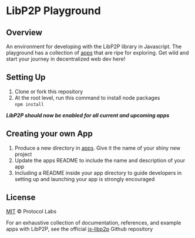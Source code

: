 # LibP2P Playground
## Overview
An environment for developing with the LibP2P library in Javascript. The playground has a collection of [apps](/apps) that are ripe for exploring. Get wild and start your journey in decentralized web dev here!

## Setting Up
1. Clone or fork this repository
2. At the root level, run this command to install node packages  
```npm install```

***LibP2P should now be enabled for all current and upcoming apps***

## Creating your own App
1. Produce a new directory in [apps](/apps). Give it the name of your shiny new project
2. Update the apps README to include the name and description of your app
3. Including a README inside your app directory to guide developers in setting up and launching your app is strongly encouraged

## License
[MIT](LICENSE) © Protocol Labs  

For an exhaustive collection of documentation, references, and example apps with LibP2P, see the official [js-libp2p](https://github.com/libp2p/js-libp2p) Github repository
